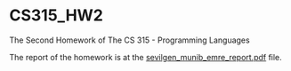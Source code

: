 # CS315_HW2
The Second Homework of The CS 315 - Programming Languages

The report of the homework is at the [sevilgen_munib_emre_report.pdf](sevilgen_munib_emre_report.pdf) file.
